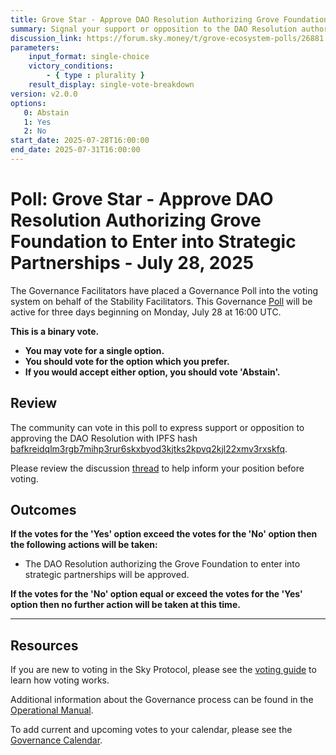 ```yaml
---
title: Grove Star - Approve DAO Resolution Authorizing Grove Foundation to Enter into Strategic Partnerships - July 28, 2025
summary: Signal your support or opposition to the DAO Resolution authorizing the Grove Foundation to enter into strategic partnerships.
discussion_link: https://forum.sky.money/t/grove-ecosystem-polls/26881
parameters:
    input_format: single-choice
    victory_conditions:
        - { type : plurality }
    result_display: single-vote-breakdown
version: v2.0.0
options:
   0: Abstain
   1: Yes
   2: No
start_date: 2025-07-28T16:00:00
end_date: 2025-07-31T16:00:00
---
```


# Poll: Grove Star - Approve DAO Resolution Authorizing Grove Foundation to Enter into Strategic Partnerships - July 28, 2025

The Governance Facilitators have placed a Governance Poll into the voting system on behalf of the Stability Facilitators. This Governance [Poll](https://sky-atlas.powerhouse.io/A.1.10.1_Operational_Weekly_Cycle/b189fa17-57a9-4d4e-9780-0ce4efd94211|0db30308) will be active for three days beginning on Monday, July 28 at 16:00 UTC.

**This is a binary vote.**

- **You may vote for a single option.**
- **You should vote for the option which you prefer.**
- **If you would accept either option, you should vote 'Abstain'.**

## Review

The community can vote in this poll to express support or opposition to approving the DAO Resolution with IPFS hash [bafkreidqlm3rgb7mihp3rur6skxbyod3kjtks2kpvq2kjl22xmv3rxskfq](https://ipfs.io/ipfs/bafkreidqlm3rgb7mihp3rur6skxbyod3kjtks2kpvq2kjl22xmv3rxskfq).

Please review the discussion [thread](https://forum.sky.money/t/grove-ecosystem-polls/26881) to help inform your position before voting.

## Outcomes

**If the votes for the 'Yes' option exceed the votes for the 'No' option then the following actions will be taken:**

- The DAO Resolution authorizing the Grove Foundation to enter into strategic partnerships will be approved.

**If the votes for the 'No' option equal or exceed the votes for the 'Yes' option then no further action will be taken at this time.**

---

## Resources

If you are new to voting in the Sky Protocol, please see the [voting guide](https://manual.makerdao.com/governance/voting-in-makerdao/on-chain-governance) to learn how voting works.

Additional information about the Governance process can be found in the [Operational Manual](https://manual.makerdao.com).

To add current and upcoming votes to your calendar, please see the [Governance Calendar](https://manual.makerdao.com/makerdao/calendars/governance-calendar).
